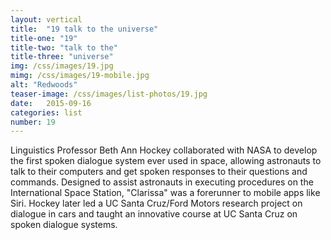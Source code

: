```yaml
---
layout: vertical
title:  "19 talk to the universe"
title-one: "19"
title-two: "talk to the"
title-three: "universe"
img: /css/images/19.jpg
mimg: /css/images/19-mobile.jpg
alt: "Redwoods"
teaser-image: /css/images/list-photos/19.jpg
date:   2015-09-16
categories: list
number: 19
---
```

Linguistics Professor Beth Ann Hockey collaborated with NASA to develop the first spoken dialogue system ever used in space, allowing astronauts to talk to their computers and get spoken responses to their questions and commands. Designed to assist astronauts in executing procedures on the International Space Station, "Clarissa" was a forerunner to mobile apps like Siri. Hockey later led a UC Santa Cruz/Ford Motors research project on dialogue in cars and taught an innovative course at UC Santa Cruz on spoken dialogue systems. 